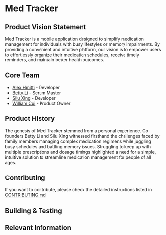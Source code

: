 # Med Tracker

## Product Vision Statement
Med Tracker is a mobile application designed to simplify medication management for individuals with busy lifestyles or memory impairments. By providing a convenient and intuitive platform, our vision is to empower users to effortlessly organize their medication schedules, receive timely reminders, and maintain better health outcomes.

## Core Team
- [Alex Hmitti](https://github.com/alexh212) - Developer
- [Betty Li](https://github.com/bettylirf) - Scrum Master
- [Silu Xing](https://github.com/TomatoIsGod) - Developer
- [William Cui](https://github.com/willcuh4856) - Product Owner

## Product History
The genesis of Med Tracker stemmed from a personal experience. Co-founders Betty Li and Silu Xing witnessed firsthand the challenges faced by family members managing complex medication regimens while juggling busy schedules and battling memory issues. Struggling to keep up with multiple prescriptions and dosage timings highlighted a need for a simple, intuitive solution to streamline medication management for people of all ages.

## Contributing
If you want to contribute, please check the detailed instructions listed in [CONTRIBUTING.md](./CONTRIBUTING.md)

## Building & Testing

## Relevant Information
